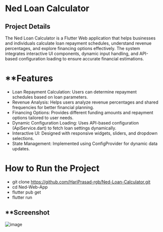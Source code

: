 



# **Ned Loan Calculator**

## **Project Details**
The Ned Loan Calculator is a Flutter Web application that helps businesses and individuals calculate loan repayment schedules, understand revenue percentages, and explore financing options effectively. The system integrates interactive UI components, dynamic input handling, and API-based configuration loading to ensure accurate financial estimations.

# **Features
- Loan Repayment Calculation: Users can determine repayment schedules based on loan parameters.
- Revenue Analysis: Helps users analyze revenue percentages and shared frequencies for better financial planning.
- Financing Options: Provides different funding amounts and repayment options tailored to user needs.
- Dynamic Configuration Loading: Uses API-based configuration (ApiService.dart) to fetch loan settings dynamically.
- Interactive UI: Designed with responsive widgets, sliders, and dropdown selections.
- State Management: Implemented using ConfigProvider for dynamic data updates.

# How to Run the Project
- git clone https://github.com/HariPrasad-rgb/Ned-Loan-Calculator.git
- cd Ned-Web-App
- flutter pub get
- flutter run

## **Screenshot
![image](https://github.com/user-attachments/assets/fa2f83a0-c9ad-44e6-858d-209bec9bf686)


